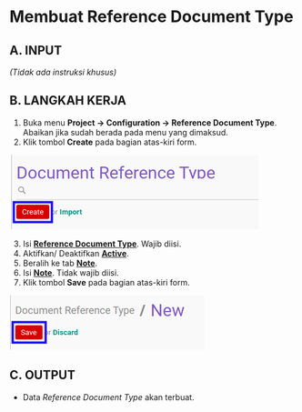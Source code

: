 # Membuat Reference Document Type

## A. INPUT

*(Tidak ada instruksi khusus)*

## B. LANGKAH KERJA

1. Buka menu **Project -> Configuration -> Reference Document Type**. Abaikan jika sudah berada pada menu yang dimaksud.
2. Klik tombol **Create** pada bagian atas-kiri form.

![](../../img/reference-document-type/tombol-create.png)

3. Isi **[Reference Document Type](./penjelasan.md#field-ref-doc-type)**. Wajib diisi.
4. Aktifkan/ Deaktifkan **[Active](./penjelasan.md#field-active)**.
5. Beralih ke tab **[Note](./penjelasan.md#tab-note)**.
6. Isi **[Note](./penjelasan.md#field-note)**. Tidak wajib diisi.
7. Klik tombol **Save** pada bagian atas-kiri form.

![](../../img/reference-document-type/tombol-simpan.png)

## C. OUTPUT

* Data *Reference Document Type* akan terbuat.
